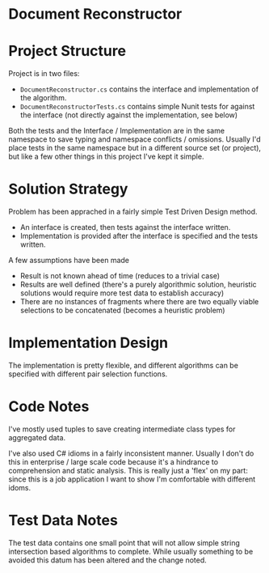 ﻿# Document Reconstructor

# Project Structure

Project is in two files:
- `DocumentReconstructor.cs` contains the interface and implementation of the algorithm.
- `DocumentReconstructorTests.cs` contains simple Nunit tests for against the interface (not directly against the implementation, see below)

Both the tests and the Interface / Implementation are in the same namespace to save typing and namespace conflicts / omissions.  Usually I'd place tests in the same namespace but in a different source set (or project), but like a few other things in this project I've kept it simple.

# Solution Strategy

Problem has been apprached in a fairly simple Test Driven Design method.
- An interface is created, then tests against the interface written.
- Implementation is provided after the interface is specified and the tests written.

A few assumptions have been made
- Result is not known ahead of time (reduces to a trivial case)
- Results are well defined (there's a purely algorithmic solution, heuristic solutions would require more test data to establish accuracy)
- There are no instances of fragments where there are two equally viable selections to be concatenated (becomes a heuristic problem)

# Implementation Design

The implementation is pretty flexible, and different algorithms can be specified with different pair selection functions.

# Code Notes

I've mostly used tuples to save creating intermediate class types for aggregated data.

I've also used C# idioms in a fairly inconsistent manner.  Usually I don't do this in enterprise / large scale code because it's a hindrance to comprehension and static analysis.  This is really just a 'flex' on my part: since this is a job application I want to show I'm comfortable with different idoms.

# Test Data Notes

The test data contains one small point that will not allow simple string intersection based algorithms to complete.  While usually something to be avoided this datum has been altered and the change noted.
